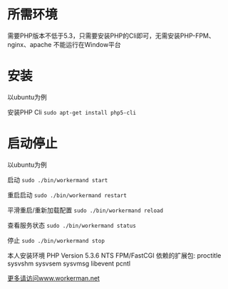 所需环境
========

需要PHP版本不低于5.3，只需要安装PHP的Cli即可，无需安装PHP-FPM、nginx、apache
不能运行在Window平台

安装
=========

以ubuntu为例

安装PHP Cli
`sudo apt-get install php5-cli`

启动停止
=========

以ubuntu为例

启动
`sudo ./bin/workermand start`

重启启动
`sudo ./bin/workermand restart`

平滑重启/重新加载配置
`sudo ./bin/workermand reload`

查看服务状态
`sudo ./bin/workermand status`

停止
`sudo ./bin/workermand stop`


本人安装环境 PHP Version 5.3.6 NTS  FPM/FastCGI
依赖的扩展包:
proctitle
sysvshm
sysvsem
sysvmsg
libevent
pcntl

 [更多请访问www.workerman.net](http://www.workerman.net/workerman-statistics)